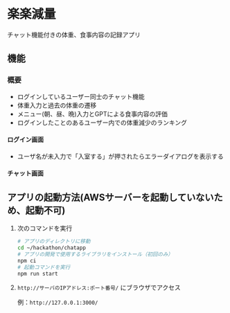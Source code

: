 # 楽楽減量
チャット機能付きの体重、食事内容の記録アプリ

## 機能
### 概要
- ログインしているユーザー同士のチャット機能
- 体重入力と過去の体重の遷移
- メニュー(朝、昼、晩)入力とGPTによる食事内容の評価
- ログインしたことのあるユーザー内での体重減少のランキング

#### ログイン画面

- ユーザ名が未入力で「入室する」が押されたらエラーダイアログを表示する

#### チャット画面




## アプリの起動方法(AWSサーバーを起動していないため、起動不可)

1. 次のコマンドを実行

   ```bash
   # アプリのディレクトリに移動
   cd ~/hackathon/chatapp
   # アプリの開発で使用するライブラリをインストール（初回のみ）
   npm ci
   # 起動コマンドを実行
   npm run start
   ```

2. `http://サーバのIPアドレス:ポート番号/` にブラウザでアクセス

   例：`http://127.0.0.1:3000/`
   
